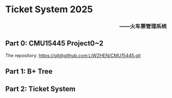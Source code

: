 # Ticket System 2025
### <p align="right"> ——火车票管理系统

## Part 0: CMU15445 Project0~2

The repository: <https://git@github.com:LiWZHEN/CMU15445.git>

## Part 1: B+ Tree

## Part 2: Ticket System